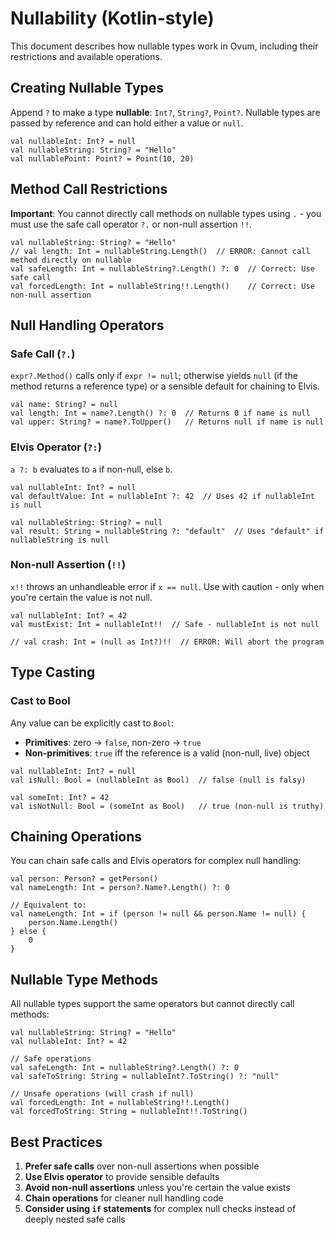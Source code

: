 # Nullability (Kotlin-style)

This document describes how nullable types work in Ovum, including their restrictions and available operations.

## Creating Nullable Types

Append `?` to make a type **nullable**: `Int?`, `String?`, `Point?`. Nullable types are passed by reference and can hold either a value or `null`.

```ovum
val nullableInt: Int? = null
val nullableString: String? = "Hello"
val nullablePoint: Point? = Point(10, 20)
```

## Method Call Restrictions

**Important**: You cannot directly call methods on nullable types using `.` - you must use the safe call operator `?.` or non-null assertion `!!`.

```ovum
val nullableString: String? = "Hello"
// val length: Int = nullableString.Length()  // ERROR: Cannot call method directly on nullable
val safeLength: Int = nullableString?.Length() ?: 0  // Correct: Use safe call
val forcedLength: Int = nullableString!!.Length()    // Correct: Use non-null assertion
```

## Null Handling Operators

### Safe Call (`?.`)

`expr?.Method()` calls only if `expr != null`; otherwise yields `null` (if the method returns a reference type) or a sensible default for chaining to Elvis.

```ovum
val name: String? = null
val length: Int = name?.Length() ?: 0  // Returns 0 if name is null
val upper: String? = name?.ToUpper()   // Returns null if name is null
```

### Elvis Operator (`?:`)

`a ?: b` evaluates to `a` if non-null, else `b`.

```ovum
val nullableInt: Int? = null
val defaultValue: Int = nullableInt ?: 42  // Uses 42 if nullableInt is null

val nullableString: String? = null
val result: String = nullableString ?: "default"  // Uses "default" if nullableString is null
```

### Non-null Assertion (`!!`)

`x!!` throws an unhandleable error if `x == null`. Use with caution - only when you're certain the value is not null.

```ovum
val nullableInt: Int? = 42
val mustExist: Int = nullableInt!!  // Safe - nullableInt is not null

// val crash: Int = (null as Int?)!!  // ERROR: Will abort the program
```

## Type Casting

### Cast to Bool

Any value can be explicitly cast to `Bool`:

* **Primitives**: zero → `false`, non-zero → `true`
* **Non-primitives**: `true` iff the reference is a valid (non-null, live) object

```ovum
val nullableInt: Int? = null
val isNull: Bool = (nullableInt as Bool)  // false (null is falsy)

val someInt: Int? = 42
val isNotNull: Bool = (someInt as Bool)   // true (non-null is truthy)
```

## Chaining Operations

You can chain safe calls and Elvis operators for complex null handling:

```ovum
val person: Person? = getPerson()
val nameLength: Int = person?.Name?.Length() ?: 0

// Equivalent to:
val nameLength: Int = if (person != null && person.Name != null) {
    person.Name.Length()
} else {
    0
}
```

## Nullable Type Methods

All nullable types support the same operators but cannot directly call methods:

```ovum
val nullableString: String? = "Hello"
val nullableInt: Int? = 42

// Safe operations
val safeLength: Int = nullableString?.Length() ?: 0
val safeToString: String = nullableInt?.ToString() ?: "null"

// Unsafe operations (will crash if null)
val forcedLength: Int = nullableString!!.Length()
val forcedToString: String = nullableInt!!.ToString()
```

## Best Practices

1. **Prefer safe calls** over non-null assertions when possible
2. **Use Elvis operator** to provide sensible defaults
3. **Avoid non-null assertions** unless you're certain the value exists
4. **Chain operations** for cleaner null handling code
5. **Consider using `if` statements** for complex null checks instead of deeply nested safe calls
